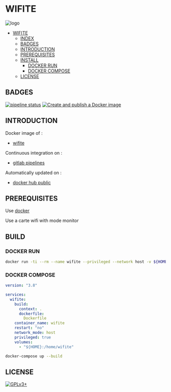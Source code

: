 # WIFITE

![logo](https://assets.gitlab-static.net/uploads/-/system/project/avatar/12904488/kali-wifite.png)

- [WIFITE](#wifite)
  - [INDEX](#index)
  - [BADGES](#badges)
  - [INTRODUCTION](#introduction)
  - [PREREQUISITES](#prerequisites)
  - [INSTALL](#install)
    - [DOCKER RUN](#docker-run)
    - [DOCKER COMPOSE](#docker-compose)
  - [LICENSE](#license)

## BADGES

[![pipeline status](https://gitlab.com/oda-alexandre/wifite/badges/master/pipeline.svg)](https://gitlab.com/oda-alexandre/wifite/commits/master)
[![Create and publish a Docker image](https://github.com/dark0ghost/wifite/actions/workflows/docker-image-deploy.yml/badge.svg)](https://github.com/dark0ghost/wifite/actions/workflows/docker-image-deploy.yml)

## INTRODUCTION

Docker image of :

- [wifite](https://github.com/derv82/wifite2)

Continuous integration on :

- [gitlab pipelines](https://gitlab.com/oda-alexandre/wifite/pipelines)

Automatically updated on :

- [docker hub public](https://hub.docker.com/r/alexandreoda/wifite)

## PREREQUISITES

Use [docker](https://www.docker.com)

Use a carte wifi with mode monitor

## BUILD

### DOCKER RUN

```bash
docker run -ti --rm --name wifite --privileged --network host -v ${HOME}:/home/wifite ghcr.io/dark0ghost/wifite-docker:latest
```

### DOCKER COMPOSE

```yml
version: "3.8"

services:
  wifite:
    build:
      context: .
      dockerfile:
        Dockerfile
    container_name: wifite
    restart: "no"
    network_mode: host
    privileged: true
    volumes:
      - "${HOME}:/home/wifite"
```
```bash 
docker-compose up --build
```

## LICENSE

[![GPLv3+](http://gplv3.fsf.org/gplv3-127x51.png)](https://gitlab.com/oda-alexandre/wifite/blob/master/LICENSE)
